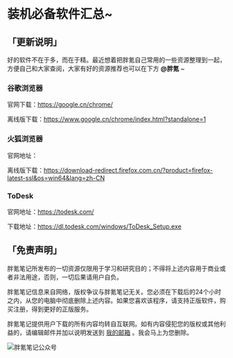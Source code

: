 # 装机必备软件汇总~

## 「更新说明」

好的软件不在于多，而在于精。最近想着把胖氪自己常用的一些资源整理到一起，方便自己和大家查阅，大家有好的资源推荐也可以在下方 **@胖氪** ~

### 谷歌浏览器

官网下载：https://google.cn/chrome/

离线版下载：https://www.google.cn/chrome/index.html?standalone=1

### 火狐浏览器

官网地址：

离线版下载：https://download-redirect.firefox.com.cn/?product=firefox-latest-ssl&os=win64&lang=zh-CN

### ToDesk

官网地址：https://todesk.com/

下载地址：https://dl.todesk.com/windows/ToDesk_Setup.exe


## 「免责声明」

胖氪笔记所发布的一切资源仅限用于学习和研究目的；不得将上述内容用于商业或者非法用途，否则，一切后果请用户自负。

胖氪笔记信息来自网络，版权争议与胖氪笔记无关。您必须在下载后的24个小时之内，从您的电脑中彻底删除上述内容。如果您喜欢该程序，请支持正版软件，购买注册，得到更好的正版服务。

胖氪笔记提供用户下载的所有内容均转自互联网。如有内容侵犯您的版权或其他利益的，请编辑邮件并加以说明发送到 [我的邮箱](/weekly/2024/000) 。我会马上为您删除。



![胖氪笔记公众号](https://img.pknote.top/blog/202404121423456.png)